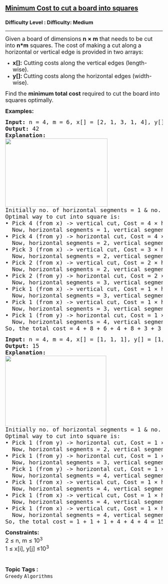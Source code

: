 <h2><a href="https://www.geeksforgeeks.org/problems/minimum-cost-to-cut-a-board-into-squares/1">Minimum Cost to cut a board into squares</a></h2><h3>Difficulty Level : Difficulty: Medium</h3><hr><div class="problems_problem_content__Xm_eO"><p><span style="font-size: 18px;">Given a board of dimensions <strong>n × m</strong> that needs to be cut into <strong>n*m</strong> squares. The cost of making a cut along a horizontal or vertical edge is provided in two arrays:</span></p>
<ul>
<li><span style="font-size: 18px;"><strong>x[]:</strong> Cutting costs along the vertical edges (length-wise).</span></li>
<li><span style="font-size: 18px;"><strong>y[]: </strong>Cutting costs along the horizontal edges (width-wise).</span></li>
</ul>
<p><span style="font-size: 18px;">Find the <strong>minimum total cost</strong> required to cut the board into squares optimally.</span></p>
<p><span style="font-size: 18px;"><strong>Examples:<br></strong></span></p>
<pre><span style="font-size: 18px;"><strong>Input:</strong> n = 4, m = 6, x[] = [2, 1, 3, 1, 4], y[] = [4, 1, 2]
<strong>Output: </strong>42
<strong>Explanation:</strong>
<img style="height: 218px; width: 327px;" src="https://media.geeksforgeeks.org/img-practice/board-1646284249.png" alt="">
Initially no. of horizontal segments = 1 &amp; no. of vertical segments = 1.<br>Optimal way to cut into square is:<br></span><span style="font-size: 18px;">• Pick 4 (from x) -&gt; vertical cut, </span><span style="font-size: 18px;">Cost = 4 × horizontal segments = 4,<br>  Now, horizontal segments = 1, vertical segments = 2.<br></span><span style="font-size: 18px;">• Pick 4 (from y) -&gt; horizontal cut, Cost = 4 × vertical segments = 8,<br>  Now, horizontal segments = 2, vertical segments = 2.<br>• Pick 3 (from x) -&gt; vertical cut, Cost = 3 × horizontal segments = 6,<br>  Now, horizontal segments = 2, vertical segments = 3.<br>• Pick 2 (from x) -&gt; vertical cut, Cost = 2 × horizontal segments = 4,<br>  Now, horizontal segments = 2, vertical segments = 4.<br>• Pick 2 (from y) -&gt; horizontal cut, Cost = 2 × vertical segments = 8,<br>  Now, horizontal segments = 3, vertical segments = 4.<br>• Pick 1 (from x) -&gt; vertical cut, Cost = 1 × horizontal segments = 3,<br>  Now, horizontal segments = 3, vertical segments = 5.<br>• Pick 1 (from x) -&gt; vertical cut, Cost = 1 × horizontal segments = 3,<br>  Now, horizontal segments = 3, vertical segments = 6.<br>• Pick 1 (from y) -&gt; horizontal cut, Cost = 1 × vertical segments = 6,<br>  Now, horizontal segments = 4, vertical segments = 6.<br>So, the total cost = 4 + 8 + 6 + 4 + 8 + 3 + 3 + 6 = 42.</span></pre>
<pre><span style="font-size: 18px;"><strong>Input:</strong> n = 4, m = 4, x[] = [1, 1, 1], y[] = [1, 1, 1]<br></span><span style="font-size: 18px;"><strong style="font-size: 18px;">Output: </strong><span style="font-size: 18px;">15</span><strong style="font-size: 18px;">
Explanation:</strong><span style="font-size: 18px;"> 
<img style="height: 225px; width: 323px;" src="https://media.geeksforgeeks.org/img-practice/board-1646284249-1661926688.png" alt="">
Initially no. of horizontal segments = 1 &amp; no. of vertical segments = 1.
Optimal way to cut into square is: <br></span></span><span style="font-size: 18px;"><span style="font-size: 18px;">• Pick 1 (from y) -&gt; horizontal cut, Cost = 1 × vertical segments = 1,
  Now, horizontal segments = 2, vertical segments = 1.
• Pick 1 (from y) -&gt; horizontal cut, Cost = 1 × vertical segments = 1,
  Now, horizontal segments = 3, vertical segments = 1.
• Pick 1 (from y) -&gt; horizontal cut, Cost = 1 × vertical segments = 1,
  Now, horizontal segments = 4, vertical segments = 1.
• Pick 1 (from x) -&gt; vertical cut, Cost = 1 × horizontal segments = 4,
  Now, horizontal segments = 4, vertical segments = 2.
• Pick 1 (from x) -&gt; vertical cut, Cost = 1 × horizontal segments = 4,
  Now, horizontal segments = 4, vertical segments = 3.
• Pick 1 (from x) -&gt; vertical cut, Cost = 1 × horizontal segments = 4,
  Now, horizontal segments = 4, v</span></span><span style="font-size: 18px;"><span style="font-size: 18px;">ertical segments = 4<br>So, the total cost = 1 + 1 + 1 + 4 + 4 + 4 = 15.</span></span></pre>
<p><span style="font-size: 18px;"><strong>Constraints:</strong><br></span><span style="font-size: 18px;">2 ≤ n, m</span><span style="font-size: 18px;">&nbsp;≤ 10<sup>3<br></sup>1 ≤ x[i], y[j] ≤10<sup>3</sup></span></p></div><br><p><span style=font-size:18px><strong>Topic Tags : </strong><br><code>Greedy</code>&nbsp;<code>Algorithms</code>&nbsp;